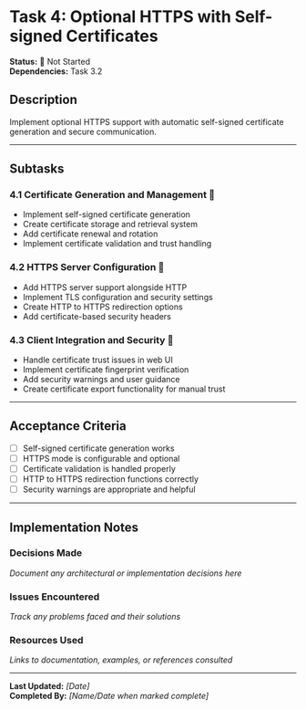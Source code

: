 # Task 4: Optional HTTPS with Self-signed Certificates

**Status:** 🔴 Not Started  
**Dependencies:** Task 3.2  

## Description
Implement optional HTTPS support with automatic self-signed certificate generation and secure communication.

---

## Subtasks

### 4.1 Certificate Generation and Management 🔴
- Implement self-signed certificate generation
- Create certificate storage and retrieval system
- Add certificate renewal and rotation
- Implement certificate validation and trust handling

### 4.2 HTTPS Server Configuration 🔴
- Add HTTPS server support alongside HTTP
- Implement TLS configuration and security settings
- Create HTTP to HTTPS redirection options
- Add certificate-based security headers

### 4.3 Client Integration and Security 🔴
- Handle certificate trust issues in web UI
- Implement certificate fingerprint verification
- Add security warnings and user guidance
- Create certificate export functionality for manual trust

---

## Acceptance Criteria
- [ ] Self-signed certificate generation works
- [ ] HTTPS mode is configurable and optional
- [ ] Certificate validation is handled properly
- [ ] HTTP to HTTPS redirection functions correctly
- [ ] Security warnings are appropriate and helpful

---

## Implementation Notes

### Decisions Made
_Document any architectural or implementation decisions here_

### Issues Encountered  
_Track any problems faced and their solutions_

### Resources Used
_Links to documentation, examples, or references consulted_

---

**Last Updated:** _[Date]_  
**Completed By:** _[Name/Date when marked complete]_ 